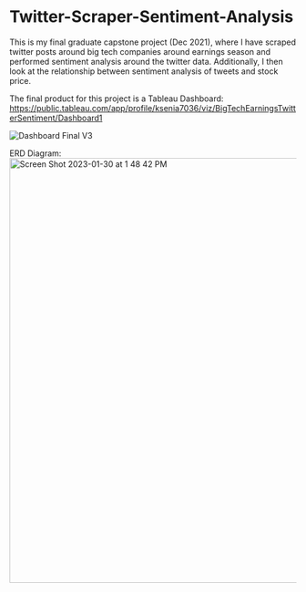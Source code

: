 # Twitter-Scraper-Sentiment-Analysis
This is my final graduate capstone project (Dec 2021), where I have scraped twitter posts around big tech companies around earnings season and performed sentiment analysis around the twitter data. Additionally, I then look at the relationship between sentiment analysis of tweets and stock price.

The final product for this project is a Tableau Dashboard: https://public.tableau.com/app/profile/ksenia7036/viz/BigTechEarningsTwitterSentiment/Dashboard1

![Dashboard Final V3](https://user-images.githubusercontent.com/73604041/215567571-da9d25d4-9fae-4a47-920c-f062a0e23f1d.png)

ERD Diagram: 
<img width="745" alt="Screen Shot 2023-01-30 at 1 48 42 PM" src="https://user-images.githubusercontent.com/73604041/215567942-2ee79907-0416-451e-8b14-b88c0ae3dfe9.png">




